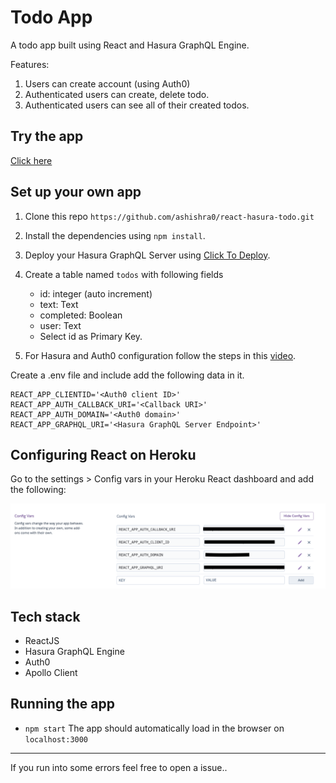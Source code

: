 # Todo App

A todo app built using React and Hasura GraphQL Engine.

Features:
1. Users can create account (using Auth0)
2. Authenticated users can create, delete todo.
3. Authenticated users can see all of their created todos.

## Try the app
[Click here](https://todo-with-react-hasura.herokuapp.com/)

## Set up your own app

1. Clone this repo `https://github.com/ashishra0/react-hasura-todo.git`
2. Install the dependencies using `npm install`.

3. Deploy your Hasura GraphQL Server using [Click To Deploy](https://heroku.com/deploy?template=https://github.com/hasura/graphql-engine-heroku).

4. Create a table named `todos` with following fields
    - id: integer (auto increment)
    - text: Text
    - completed: Boolean
    - user: Text
    - Select id as Primary Key.

5. For Hasura and Auth0 configuration follow the steps in this [video](https://www.youtube.com/watch?v=kHCLQEKjdnI).

Create a .env file and include add the following data in it.
```
REACT_APP_CLIENTID='<Auth0 client ID>'
REACT_APP_AUTH_CALLBACK_URI='<Callback URI>'
REACT_APP_AUTH_DOMAIN='<Auth0 domain>'
REACT_APP_GRAPHQL_URI='<Hasura GraphQL Server Endpoint>'
```
## Configuring React on Heroku
Go to the settings > Config vars in your Heroku React dashboard
and add the following:

![](heroku.png)

## Tech stack

- ReactJS
- Hasura GraphQL Engine
- Auth0
- Apollo Client

## Running the app
- `npm start` The app should automatically load in the browser on `localhost:3000`
---

If you run into some errors feel free to open a issue..


